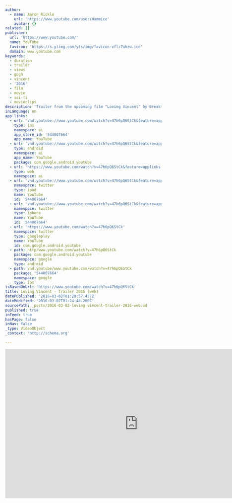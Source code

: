 ```yaml
---
author:
  - name: Aaron Rickle
    url: 'https://www.youtube.com/user/Hammice'
    avatar: {}
related: []
publisher:
  url: 'https://www.youtube.com/'
  name: YouTube
  favicon: 'https://s.ytimg.com/yts/img/favicon-vflz7uhzw.ico'
  domain: www.youtube.com
keywords:
  - duration
  - trailer
  - views
  - gogh
  - vincent
  - '2016'
  - film
  - movie
  - sci-fi
  - movieclips
description: 'Trailer from the upcoming film "Loving Vincent" by Breakthru Films. Obtained from the official website: http://join.lovingvincent.com/ 12 oil paintings per second, all done by over 100 painters trained in the same style. I scaled this up from the original so I could upload it to YouTube while preserving the quality.'
inLanguage: en
app_links:
  - url: 'vnd.youtube://www.youtube.com/watch?v=47h6pQ6StCk&feature=applinks'
    type: ios
    namespace: ai
    app_store_id: '544007664'
    app_name: YouTube
  - url: 'vnd.youtube://www.youtube.com/watch?v=47h6pQ6StCk&feature=applinks'
    type: android
    namespace: ai
    app_name: YouTube
    package: com.google.android.youtube
  - url: 'https://www.youtube.com/watch?v=47h6pQ6StCk&feature=applinks'
    type: web
    namespace: ai
  - url: 'vnd.youtube://www.youtube.com/watch?v=47h6pQ6StCk&feature=applinks'
    namespace: twitter
    type: ipad
    name: YouTube
    id: '544007664'
  - url: 'vnd.youtube://www.youtube.com/watch?v=47h6pQ6StCk&feature=applinks'
    namespace: twitter
    type: iphone
    name: YouTube
    id: '544007664'
  - url: 'https://www.youtube.com/watch?v=47h6pQ6StCk'
    namespace: twitter
    type: googleplay
    name: YouTube
    id: com.google.android.youtube
  - path: http/www.youtube.com/watch?v=47h6pQ6StCk
    package: com.google.android.youtube
    namespace: google
    type: android
  - path: vnd.youtube/www.youtube.com/watch?v=47h6pQ6StCk
    package: '544007664'
    namespace: google
    type: ios
isBasedOnUrl: 'https://www.youtube.com/watch?v=47h6pQ6StCk'
title: Loving Vincent - Trailer 2016 (web)
datePublished: '2016-03-02T01:29:57.457Z'
dateModified: '2016-03-02T01:24:48.260Z'
sourcePath: _posts/2016-03-02-loving-vincent-trailer-2016-web.md
published: true
inFeed: true
hasPage: false
inNav: false
_type: VideoObject
_context: 'http://schema.org'

---
```

<iframe src="https://cdn.embedly.com/widgets/media.html?src=https%3A%2F%2Fwww.youtube.com%2Fembed%2F47h6pQ6StCk%3Ffeature%3Doembed&amp;url=https%3A%2F%2Fwww.youtube.com%2Fwatch%3Fv%3D47h6pQ6StCk&amp;image=https%3A%2F%2Fi.ytimg.com%2Fvi%2F47h6pQ6StCk%2Fhqdefault.jpg&amp;key=b7d04c9b404c499eba89ee7072e1c4f7&amp;type=text%2Fhtml&amp;schema=youtube" width="854" height="480" scrolling="no" frameborder="0" allowfullscreen="allowfullscreen" style=""></iframe>
